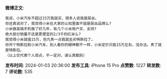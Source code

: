 **微博正文**: 
```
我说，小米汽车不超过15万我就买，很多人说我是屌丝。
你还真说对了，我觉得小米在大家的认知里面不就是屌丝品牌么?
小米做高端手机做了好几年，有几个小米用户买、支持?
绝大部分销量不还是更便宜的2/3千的红米么?
我觉得小米就值15万，但凡贵一点我就去买特斯拉了。
你开个特斯拉和小米汽车，别人看你的眼神都不一样，小米定价只能15万左右，没办法。贵了就是特斯拉。
（以上仅代表个人观点，不一定对，请认真甄别）
```
**发布时间**: 2024-01-03 20:36:00
**发布工具**: iPhone 15 Pro
**点赞数**: 1227
**转发数**: 7
**评论数**: 535
